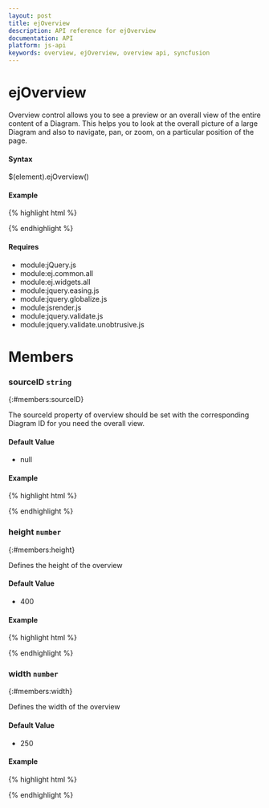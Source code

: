 ```yaml
---
layout: post
title: ejOverview
description: API reference for ejOverview
documentation: API
platform: js-api
keywords: overview, ejOverview, overview api, syncfusion
---
```


# ejOverview
<ts root="datavisualization" />

Overview control allows you to see a preview or an overall view of the entire content of a Diagram. This helps you to look at the overall picture of a large Diagram and also to navigate, pan, or zoom, on a particular position of the page.

#### Syntax
$(element).ejOverview()

#### Example

{% highlight html %}
 
<div id="overview"></div>
<script>
//Create overview
$("#overview").ejOverview();
</script>

{% endhighlight %}

#### Requires

* module:jQuery.js
* module:ej.common.all
* module:ej.widgets.all
* module:jquery.easing.js
* module:jquery.globalize.js
* module:jsrender.js
* module:jquery.validate.js
* module:jquery.validate.unobtrusive.js

# Members
 
### sourceID `string`
{:#members:sourceID}

The sourceId property of overview should be set with the corresponding Diagram ID for you need the overall view.

#### Default Value

* null

#### Example

{% highlight html %}

<div id="overview"></div>
<script>
$("#overview").ejOverview({ sourceID: "diagram" });
</script>

{% endhighlight %}

### height `number`
{:#members:height}

Defines the height of the overview

#### Default Value

* 400

#### Example

{% highlight html %}

<div id="overview"></div>
<script>
$("#overview").ejOverview( { height:300 } );
</script>

{% endhighlight %}

### width `number`
{:#members:width}

Defines the width of the overview

#### Default Value

* 250

#### Example

{% highlight html %}

<div id="overview"></div>
<script>
$("#overview").ejOverview({width:300});
</script>

{% endhighlight %}
